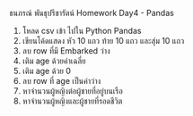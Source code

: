 ธนภรณ์ พันธุปรีชารัตน์ Homework Day4 - Pandas
1. โหลด csv เข้า ไปใน Python Pandas
2. เขียนโค้ดแสดง หัว 10 แถว ท้าย 10 แถว และสุ่ม 10 แถว
3. ลบ row ที่มี Embarked ว่าง
4. เติม age ด้วยค่าเฉลี่ย
5. เติม age ด้วย 0
6. ลบ row ที่ age เป็นค่าว่าง
7. หาจำนวนผู้หญิงต่อผู้ชายที่อยู่บนเรือ
8. หาจำนวนผู้หญิงและผู้ชายที่รอดชีวิต